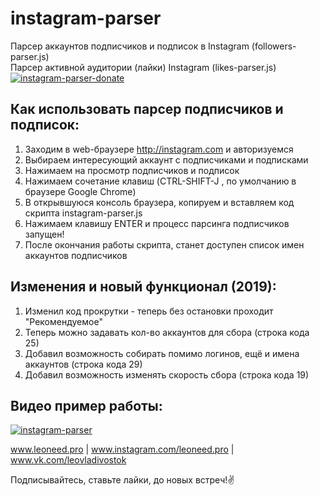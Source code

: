 # instagram-parser
Парсер аккаунтов подписчиков и подписок в Instagram (followers-parser.js)<br>
Парсер активной аудитории (лайки) Instagram (likes-parser.js)
[![instagram-parser-donate](https://wikidengi.com/wp-content/uploads/2016/12/perevody-s-yandeksa-na-visa.jpg)](https://yasobe.ru/na/instaparser)

## Как использовать парсер подписчиков и подписок:
1. Заходим в web-браузере http://instagram.com и авторизуемся
2. Выбираем интересующий аккаунт с подписчиками и подписками
3. Нажимаем на просмотр подписчиков и подписок
4. Нажимаем сочетание клавиш (CTRL-SHIFT-J , по умолчанию в браузере Google Chrome)
5. В открывшуюся консоль браузера, копируем и вставляем код скрипта instagram-parser.js
6. Нажимаем клавишу ENTER и процесс парсинга подписчиков запущен!
7. После окончания работы скрипта, станет доступен список имен аккаунтов подписчиков

## Изменения и новый функционал (2019):
1. Изменил код прокрутки - теперь без остановки проходит "Рекомендуемое"
2. Теперь можно задавать кол-во аккаунтов для сбора (строка кода 25)
3. Добавил возможность собирать помимо логинов, ещё и имена аккаунтов (строка кода 29)
4. Добавил возможность изменять скорость сбора (строка кода 19)

## Видео пример работы:

[![instagram-parser](https://img.youtube.com/vi/HUHPDRmohPg/0.jpg)](https://www.youtube.com/watch?v=HUHPDRmohPg)

www.leoneed.pro | www.instagram.com/leoneed.pro | www.vk.com/leovladivostok

Подписывайтесь, ставьте лайки, до новых встреч!:v:
